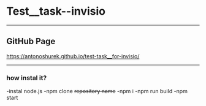 # Test__task--invisio

---
## GitHub Page
https://antonoshurek.github.io/test-task__for-invisio/

---

### how instal it?

-instal node.js
-npm clone ~~repository name~~
-npm i
-npm run build
-npm start

